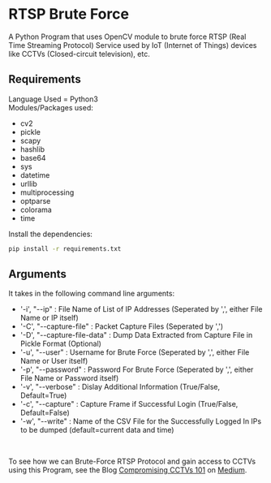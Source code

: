 # RTSP Brute Force
A Python Program that uses OpenCV module to brute force RTSP (Real Time Streaming Protocol) Service used by IoT (Internet of Things) devices like CCTVs (Closed-circuit television), etc.
## Requirements
Language Used = Python3<br />
Modules/Packages used:
* cv2
* pickle
* scapy
* hashlib
* base64
* sys
* datetime
* urllib
* multiprocessing
* optparse
* colorama
* time
<!-- -->
Install the dependencies:
```bash
pip install -r requirements.txt
```
## Arguments
It takes in the following command line arguments:
* '-i', "--ip" : File Name of List of IP Addresses (Seperated by ',', either File Name or IP itself)
* '-C', "--capture-file" : Packet Capture Files (Seperated by ',')
* '-D', "--capture-file-data" : Dump Data Extracted from Capture File in Pickle Format (Optional)
* '-u', "--user" : Username for Brute Force (Seperated by ',', either File Name or User itself)
* '-p', "--password" : Password For Brute Force (Seperated by ',', either File Name or Password itself)
* '-v', "--verbose" : Dislay Additional Information (True/False, Default=True)
* '-c', "--capture" : Capture Frame if Successful Login (True/False, Default=False)
* '-w', "--write" : Name of the CSV File for the Successfully Logged In IPs to be dumped (default=current data and time)
<!-- --><br />
To see how we can Brute-Force RTSP Protocol and gain access to CCTVs using this Program, see the Blog [Compromising CCTVs 101](https://medium.com/@amansg22/compromising-cctvs-101-ecd41748c90c) on [Medium](https://medium.com/@amansg22).